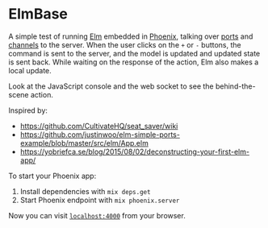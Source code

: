 # ElmBase

A simple test of running [Elm](http://elm-lang.org/) embedded in [Phoenix](http://www.phoenixframework.org/), talking over [ports](http://elm-lang.org/guide/interop) and [channels](http://www.phoenixframework.org/docs/channels) to the server. When the user clicks on the `+` or `-` buttons, the command is sent to the server, and the model is updated and updated state is sent back. While waiting on the response of the action, Elm also makes a local update.

Look at the JavaScript console and the web socket to see the behind-the-scene action.

Inspired by:

  * https://github.com/CultivateHQ/seat_saver/wiki
  * https://github.com/justinwoo/elm-simple-ports-example/blob/master/src/elm/App.elm
  * https://yobriefca.se/blog/2015/08/02/deconstructing-your-first-elm-app/


To start your Phoenix app:

  1. Install dependencies with `mix deps.get`
  2. Start Phoenix endpoint with `mix phoenix.server`

Now you can visit [`localhost:4000`](http://localhost:4000) from your browser.
